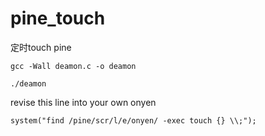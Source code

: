 # pine_touch

定时touch pine
```
gcc -Wall deamon.c -o deamon

./deamon
```



revise this line into your own onyen
```
system("find /pine/scr/l/e/onyen/ -exec touch {} \\;");
```
